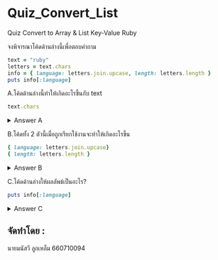 # Quiz_Convert_List
Quiz Convert to Array &amp; List Key-Value Ruby 

จงพิจารณาโค้ดด้านล่างนี้เพื่อตอบคำถาม

```ruby
text = "ruby"
letters = text.chars
info = { language: letters.join.upcase, length: letters.length }
puts info[:language]
```

A.โค้ดด้านล่างนี้ทำให้เกิดอะไรขึ้นกับ text 
```ruby
text.chars
```

<details>
  <summary>Answer A</summary>
  
`text.chars` จะเปลี่ยน string `"ruby"` ให้กลายเป็น array ของตัวอักษรแต่ละตัว → `["r", "u", "b", "y"]` 

</details>

B.โค้ดทั้ง 2 ตัวนี้เมื่อถูกเรียกใช้งานจะทำให้เกิดอะไรขึ้น

```ruby
{ language: letters.join.upcase}
{ length: letters.length }
```
<details>
  <summary>Answer B</summary>

  `{ language: letters.join.upcase }` ได้ `"RUBY"`  
`{ length: letters.length }` ได้ `4`

โดยมีหลักการทำงานดังนี้

 `{ language: letters.join.upcase }` สร้าง hash ที่รวมตัวอักษรแล้วแปลงเป็นตัวพิมพ์ใหญ่  
 `{ length: letters.length }` สร้าง hash ที่นับจำนวนตัวอักษรใน array  

</details>

C.โค้ดด้านล่างให้ผลลัพธ์เป็นอะไร?

```ruby
puts info[:language]
```

<details>
  <summary>Answer C</summary>
  
```ruby
"RUBY"
```

เพราะ

 `puts info[:language]` → ดึงค่าจาก key `:language` แล้วแสดงผล → `"RUBY"`

</details>

## จัดทำโดย : 
 
 นายมนัสวี ลูกเหล็ม 660710094



